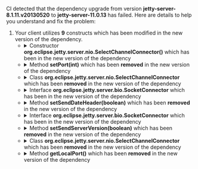 CI detected that the dependency upgrade from version **jetty-server-8.1.11.v20130520** to **jetty-server-11.0.13** has failed. Here are details to help you understand and fix the problem:
1. Your client utilizes **9** constructs which has been modified in the new version of the dependency.
   * <details>
        <summary>Constructor <b>org.eclipse.jetty.server.nio.SelectChannelConnector()</b> which has been <b></b> in the new version of the dependency</summary>
            
        * <details>
          <summary>The failure is identified from the logs generated in the build process. </summary>
          
            *   >[[ERROR] /jadler/jadler-jetty/src/main/java/net/jadler/stubbing/server/jetty/JettyStubHttpServer.java:[36,33] error: cannot find symbol<br>&nbsp;&nbsp;&nbsp;&nbsp;  symbol:   class SelectChannelConnector
  location: class JettyStubHttpServer
](XXXX)
            *   An error was detected in line 36 which is making use of an outdated API.
             ``` java
             36   new org.eclipse.jetty.server.nio.SelectChannelConnector();
            ```

          </details>
            
     </details>
   * <details>
        <summary>Method <b>setPort(int)</b> which has been <b>removed</b> in the new version of the dependency</summary>
            
        * <details>
          <summary>The failure is identified from the logs generated in the build process. </summary>
          
            *   >[[ERROR] /jadler/jadler-jetty/src/main/java/net/jadler/stubbing/server/jetty/JettyStubHttpServer.java:[37,26] error: cannot find symbol<br>&nbsp;&nbsp;&nbsp;&nbsp;  symbol:   method setPort(int)
  location: variable httpConnector of type Connector
](XXXX)
            *   An error was detected in line 37 which is making use of an outdated API.
             ``` java
             37   this.httpConnector.setPort(port);
            ```

          </details>
            
        To resolve this issue, there are alternative options available in the new version of the dependency that can replace the incompatible method currently used in the client. You can consider substituting the existing method with one of the following options provided by the new version of the dependency
        ``` java
        void setPort(int);
        ```
     </details>
   * <details>
        <summary>Class <b>org.eclipse.jetty.server.nio.SelectChannelConnector</b> which has been <b>removed</b> in the new version of the dependency</summary>
            
        * <details>
          <summary>The failure is identified from the logs generated in the build process. </summary>
          
            *   >[[ERROR] /jadler/jadler-jetty/src/main/java/net/jadler/stubbing/server/jetty/JettyStubHttpServer.java:[36,33] error: cannot find symbol<br>&nbsp;&nbsp;&nbsp;&nbsp;  symbol:   class SelectChannelConnector
  location: class JettyStubHttpServer
](XXXX)
            *   An error was detected in line 36 which is making use of an outdated API.
             ``` java
             36   new org.eclipse.jetty.server.nio.SelectChannelConnector();
            ```

          </details>
            
     </details>
   * <details>
        <summary>Interface <b>org.eclipse.jetty.server.bio.SocketConnector</b> which has been <b></b> in the new version of the dependency</summary>
            
        * <details>
          <summary>The failure is identified from the logs generated in the build process. </summary>
          
            *   >[[ERROR] /jadler/jadler-jetty/src/main/java/net/jadler/stubbing/server/jetty/JettyStubHttpServer.java:[80,28] error: cannot find symbol<br>&nbsp;&nbsp;&nbsp;&nbsp;  symbol:   method getLocalPort()
  location: variable httpConnector of type Connector
](XXXX)
            *   An error was detected in line 80 which is making use of an outdated API.
             ``` java
             80   httpConnector.getLocalPort();
            ```

          </details>
            
     </details>
   * <details>
        <summary>Method <b>setSendDateHeader(boolean)</b> which has been <b>removed</b> in the new version of the dependency</summary>
            
        * <details>
          <summary>The failure is identified from the logs generated in the build process. </summary>
          
            *   >[[ERROR] /jadler/jadler-jetty/src/main/java/net/jadler/stubbing/server/jetty/JettyStubHttpServer.java:[34,19] error: cannot find symbol<br>&nbsp;&nbsp;&nbsp;&nbsp;  symbol:   method setSendDateHeader(boolean)
  location: variable server of type Server
](XXXX)
            *   An error was detected in line 34 which is making use of an outdated API.
             ``` java
             34   this.server.setSendDateHeader(true);
            ```

          </details>
            
        To resolve this issue, there are alternative options available in the new version of the dependency that can replace the incompatible method currently used in the client. You can consider substituting the existing method with one of the following options provided by the new version of the dependency
        ``` java
        void setSendDateHeader(boolean);
        ```
     </details>
   * <details>
        <summary>Interface <b>org.eclipse.jetty.server.bio.SocketConnector</b> which has been <b></b> in the new version of the dependency</summary>
            
        * <details>
          <summary>The failure is identified from the logs generated in the build process. </summary>
          
            *   >[[ERROR] /jadler/jadler-jetty/src/main/java/net/jadler/stubbing/server/jetty/JettyStubHttpServer.java:[37,26] error: cannot find symbol<br>&nbsp;&nbsp;&nbsp;&nbsp;  symbol:   method setPort(int)
  location: variable httpConnector of type Connector
](XXXX)
            *   An error was detected in line 37 which is making use of an outdated API.
             ``` java
             37   this.httpConnector.setPort(port);
            ```

          </details>
            
     </details>
   * <details>
        <summary>Method <b>setSendServerVersion(boolean)</b> which has been <b>removed</b> in the new version of the dependency</summary>
            
        * <details>
          <summary>The failure is identified from the logs generated in the build process. </summary>
          
            *   >[[ERROR] /jadler/jadler-jetty/src/main/java/net/jadler/stubbing/server/jetty/JettyStubHttpServer.java:[33,19] error: cannot find symbol<br>&nbsp;&nbsp;&nbsp;&nbsp;  symbol:   method setSendServerVersion(boolean)
  location: variable server of type Server
](XXXX)
            *   An error was detected in line 33 which is making use of an outdated API.
             ``` java
             33   this.server.setSendServerVersion(false);
            ```

          </details>
            
        To resolve this issue, there are alternative options available in the new version of the dependency that can replace the incompatible method currently used in the client. You can consider substituting the existing method with one of the following options provided by the new version of the dependency
        ``` java
        void setSendServerVersion(boolean);
        ```
     </details>
   * <details>
        <summary>Class <b>org.eclipse.jetty.server.nio.SelectChannelConnector</b> which has been <b>removed</b> in the new version of the dependency</summary>
            
        * <details>
          <summary>The failure is identified from the logs generated in the build process. </summary>
          
            *   >[[ERROR] /jadler/jadler-jetty/src/main/java/net/jadler/stubbing/server/jetty/JettyStubHttpServer.java:[36,33] error: cannot find symbol<br>&nbsp;&nbsp;&nbsp;&nbsp;  symbol:   class SelectChannelConnector
  location: class JettyStubHttpServer
](XXXX)
            *   An error was detected in line 36 which is making use of an outdated API.
             ``` java
             36   new org.eclipse.jetty.server.nio.SelectChannelConnector();
            ```

          </details>
            
     </details>
   * <details>
        <summary>Method <b>getLocalPort()</b> which has been <b>removed</b> in the new version of the dependency</summary>
            
        * <details>
          <summary>The failure is identified from the logs generated in the build process. </summary>
          
            *   >[[ERROR] /jadler/jadler-jetty/src/main/java/net/jadler/stubbing/server/jetty/JettyStubHttpServer.java:[80,28] error: cannot find symbol<br>&nbsp;&nbsp;&nbsp;&nbsp;  symbol:   method getLocalPort()
  location: variable httpConnector of type Connector
](XXXX)
            *   An error was detected in line 80 which is making use of an outdated API.
             ``` java
             80   httpConnector.getLocalPort();
            ```

          </details>
            
        To resolve this issue, there are alternative options available in the new version of the dependency that can replace the incompatible method currently used in the client. You can consider substituting the existing method with one of the following options provided by the new version of the dependency
        ``` java
        int getLocalPort();
        ```
     </details>


